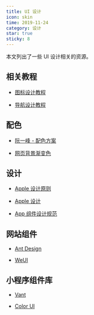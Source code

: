 ```yaml
---
title: UI 设计
icon: skin
time: 2019-11-24
category: 设计
star: true
sticky: 8
---
```


本文列出了一些 UI 设计相关的资源。

<!-- more -->

## 相关教程

- [图标设计教程](icon/README.md)

- [导航设计教程](navigation/README.md)

## 配色

- [阮一峰 - 配色方案](http://www.ruanyifeng.com/blog/2019/03/coloring-scheme.html)

- [网页背景渐变色](https://webgradients.com/)

## 设计

- [Apple 设计原则](https://developer.apple.com/design/tips/)

- [Apple 设计](https://developer.apple.com/design/)

- [App 组件设计规范](APP.md)

## 网站组件

- [Ant Design](https://ant.design/index-cn)

- [WeUI](https://weui.io/)

## 小程序组件库

- [Vant](https://youzan.github.io/vant-weapp/)

- [Color UI](https://www.color-ui.com/)
